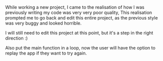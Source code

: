 While working a new project, I came to the realisation of how I was previously writing my code was very very poor quality,
This realisation prompted me to go back and edit this entire project, as the previous style was very buggy and looked horrible. 

I will still need to edit this project at this point, but it's a step in the right direction :)

Also put the main function in a loop, now the user will have the option to replay the app if they want to try again.
